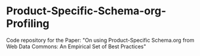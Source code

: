 # Product-Specific-Schema-org-Profiling
Code repository for the Paper: "On using Product-Specific Schema.org from Web Data Commons: An Empirical Set of Best Practices"

